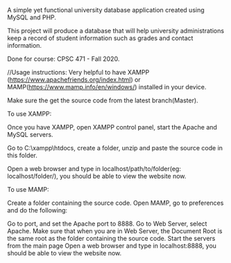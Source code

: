 A simple yet functional university database application created using MySQL and PHP.

This project will produce a database that will help university administrations keep a record of student information
such as grades and contact information. 

Done for course: CPSC 471 - Fall 2020.

//Usage instructions: 
Very helpful to have XAMPP (https://www.apachefriends.org/index.html) or MAMP(https://www.mamp.info/en/windows/) installed in your device.

Make sure the get the source code from the latest branch(Master).

To use XAMPP:

Once you have XAMPP, open XAMPP control panel, start the Apache and MySQL servers.

Go to C:\xampp\htdocs, create a folder, unzip and paste the source code in this folder.

Open a web browser and type in localhost/path/to/folder(eg: localhost/folder/), you should be able to view the website now.

To use MAMP:

Create a folder containing the source code. Open MAMP, go to preferences and do the following:

Go to port, and set the Apache port to 8888.
Go to Web Server, select Apache.
Make sure that when you are in Web Server, the Document Root is the same root as the folder containing the source code.
Start the servers from the main page
Open a web browser and type in localhost:8888, you should be able to view the website now.
